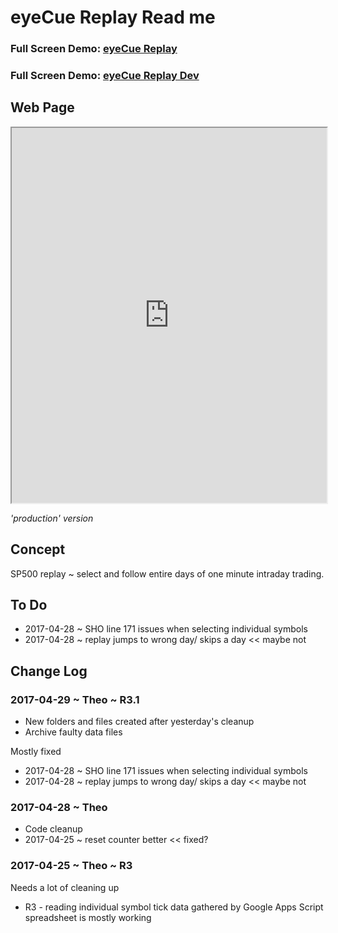 
eyeCue Replay Read me
===


### Full Screen Demo: [eyeCue Replay ]( https://prediqtiv.github.io/eye-cue/replay/ )

### Full Screen Demo: [eyeCue Replay Dev ]( https://prediqtiv.github.io/eye-cue/replay/dev/ )

## Web Page

<iframe src="https://prediqtiv.github.io/eye-cue/replay/index.html" width=100% height=600px ></iframe>

_'production' version_


## Concept

SP500 replay ~ select and follow entire days of one minute intraday trading.


## To Do

* 2017-04-28 ~ SHO line 171 issues when selecting individual symbols
* 2017-04-28 ~ replay jumps to wrong day/ skips a day  << maybe not

## Change Log

### 2017-04-29 ~ Theo ~ R3.1

* New folders and files created after yesterday's cleanup
* Archive faulty data files

Mostly fixed
* 2017-04-28 ~ SHO line 171 issues when selecting individual symbols
* 2017-04-28 ~ replay jumps to wrong day/ skips a day  << maybe not


### 2017-04-28 ~ Theo

* Code cleanup
* 2017-04-25 ~ reset counter better << fixed?

### 2017-04-25 ~ Theo ~ R3

Needs a lot of cleaning up

* R3 - reading individual symbol tick data gathered by Google Apps Script spreadsheet is mostly working

